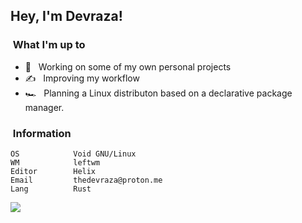 <h2>Hey, I'm Devraza!</h2>

<h3>&nbsp;What I'm up to </h3>

- 💼 &nbsp; Working on some of my own personal projects
- ✍️ &nbsp; Improving my workflow
- 🏎️ &nbsp; Planning a Linux distributon based on a declarative package manager.

<h3>&nbsp;Information</h3>

```
OS            Void GNU/Linux
WM            leftwm
Editor        Helix
Email         thedevraza@proton.me
Lang          Rust
```

<img src="https://github-readme-stats.vercel.app/api?username=devraza&show_icons=true &bg_color=1e1e2e&text_color=cdd6f4&icon_color=cba6f7&title_color=94e2d5"/> <br>

